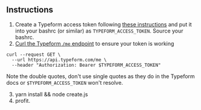 ## Instructions

1. Create a Typeform access token following [these instructions](https://developer.typeform.com/get-started/personal-access-token/) and put it into your bashrc (or similar) as `TYPEFORM_ACCESS_TOKEN`.  Source your bashrc.
2. [Curl the Typeform `/me` endpoint](https://developer.typeform.com/get-started/hands-on/#1-retrieve-your-user-information) to ensure your token is working
```{curl}
curl --request GET \
  --url https://api.typeform.com/me \
  --header "Authorization: Bearer $TYPEFORM_ACCESS_TOKEN"
```

Note the double quotes, don't use single quotes as they do in the Typeform docs or `$TYPEFORM_ACCESS_TOKEN` won't resolve.

3. yarn install && node create.js
4. profit.
